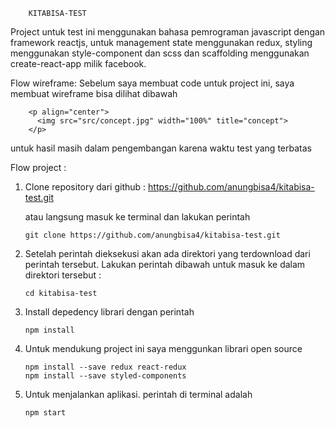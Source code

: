 ```
    KITABISA-TEST
```

Project untuk test ini menggunakan bahasa pemrograman javascript dengan framework reactjs, untuk management state menggunakan redux, styling menggunakan style-component dan scss dan scaffolding menggunakan create-react-app milik facebook. 

Flow wireframe:
Sebelum saya membuat code untuk project ini, saya membuat wireframe bisa dilihat dibawah

```
    <p align="center">
      <img src="src/concept.jpg" width="100%" title="concept">
    </p>
```

untuk hasil masih dalam pengembangan karena waktu test yang terbatas

Flow project : 
1. Clone repository dari github : https://github.com/anungbisa4/kitabisa-test.git

    atau langsung masuk ke terminal dan lakukan perintah
    ```
    git clone https://github.com/anungbisa4/kitabisa-test.git
    ```
2. Setelah perintah dieksekusi akan ada direktori yang terdownload dari perintah tersebut. Lakukan perintah dibawah untuk masuk ke dalam direktori tersebut :
    ```
    cd kitabisa-test
    ```
3. Install depedency librari dengan perintah
    ```
    npm install 
    ```
3. Untuk mendukung project ini saya menggunkan librari open source
    ```
    npm install --save redux react-redux
    npm install --save styled-components
    ```
3. Untuk menjalankan aplikasi. perintah di terminal adalah
    ```
    npm start
    ```


